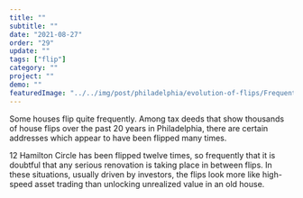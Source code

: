 ```yaml
---
title: "" 
subtitle: ""
date: "2021-08-27"
order: "29"
update: ""
tags: ["flip"]
category: ""
project: ""
demo: ""
featuredImage: "../../img/post/philadelphia/evolution-of-flips/FrequentFlips.png"
---
```


Some houses flip quite frequently. Among tax deeds that show thousands of house flips over the past 20 years in Philadelphia, there are certain addresses which appear to have been flipped many times.

12 Hamilton Circle has been flipped twelve times, so frequently that it is doubtful that any serious renovation is taking place in between flips. In these situations, usually driven by investors, the flips look more like high-speed asset trading than unlocking unrealized value in an old house.